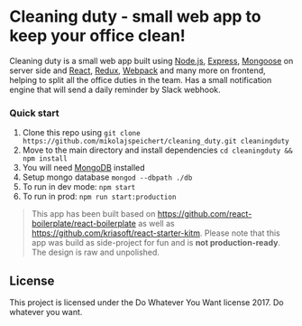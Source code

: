 # Cleaning duty - small web app to keep your office clean!

Cleaning duty is a small web app built using [Node.js](https://nodejs.org/), [Express](http://expressjs.com/), [Mongoose](http://mongoosejs.com) on server side and [React](https://facebook.github.io/react/), [Redux](http://redux.js.org), [Webpack](http://webpack.github.io/) and many more on frontend, helping to split all the office duties in the team. Has a small notification engine that will send a daily reminder by Slack webhook.

### Quick start
1. Clone this repo using `git clone https://github.com/mikolajspeichert/cleaning_duty.git cleaningduty`
2. Move to the main directory and install dependencies `cd cleaningduty && npm install`
3. You will need [MongoDB](https://www.mongodb.com) installed
4. Setup mongo database `mongod --dbpath ./db`
5. To run in dev mode: `npm start`
6. To run in prod: `npm run start:production`

> This app has been built based on https://github.com/react-boilerplate/react-boilerplate as well as https://github.com/kriasoft/react-starter-kitm. Please note that this app was build as side-project for fun and is **not production-ready**. The design is raw and unpolished.


## License

This project is licensed under the Do Whatever You Want license 2017. Do whatever you want.
